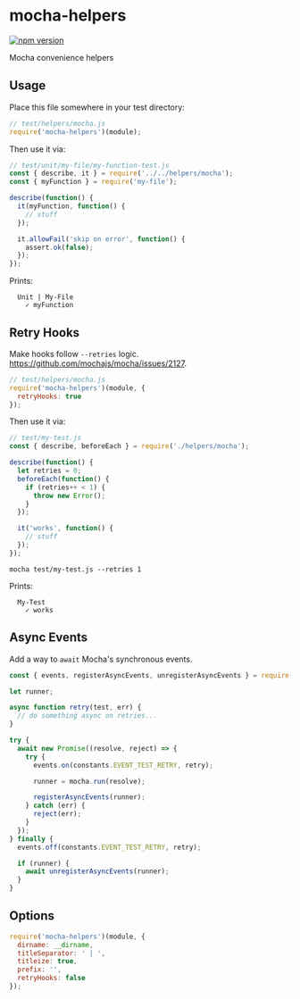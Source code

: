 # mocha-helpers

[![npm version](https://badge.fury.io/js/mocha-helpers.svg)](https://badge.fury.io/js/mocha-helpers)

Mocha convenience helpers

## Usage

Place this file somewhere in your test directory:

```js
// test/helpers/mocha.js
require('mocha-helpers')(module);
```

Then use it via:

```js
// test/unit/my-file/my-function-test.js
const { describe, it } = require('../../helpers/mocha');
const { myFunction } = require('my-file');

describe(function() {
  it(myFunction, function() {
    // stuff
  });

  it.allowFail('skip on error', function() {
    assert.ok(false);
  });
});
```

Prints:

```
  Unit | My-File
    ✓ myFunction
```

## Retry Hooks

Make hooks follow `--retries` logic. https://github.com/mochajs/mocha/issues/2127.

```js
// test/helpers/mocha.js
require('mocha-helpers')(module, {
  retryHooks: true
});
```

Then use it via:

```js
// test/my-test.js
const { describe, beforeEach } = require('./helpers/mocha');

describe(function() {
  let retries = 0;
  beforeEach(function() {
    if (retries++ < 1) {
      throw new Error();
    }
  });

  it('works', function() {
    // stuff
  });
});
```

```
mocha test/my-test.js --retries 1
```

Prints:

```
  My-Test
    ✓ works
```

## Async Events

Add a way to `await` Mocha's synchronous events.

```js
const { events, registerAsyncEvents, unregisterAsyncEvents } = require('mocha-helpers');

let runner;

async function retry(test, err) {
  // do something async on retries...
}

try {
  await new Promise((resolve, reject) => {
    try {
      events.on(constants.EVENT_TEST_RETRY, retry);

      runner = mocha.run(resolve);

      registerAsyncEvents(runner);
    } catch (err) {
      reject(err);
    }
  });
} finally {
  events.off(constants.EVENT_TEST_RETRY, retry);

  if (runner) {
    await unregisterAsyncEvents(runner);
  }
}
```

## Options

```js
require('mocha-helpers')(module, {
  dirname: __dirname,
  titleSeparator: ' | ',
  titleize: true,
  prefix: '',
  retryHooks: false
});
```
